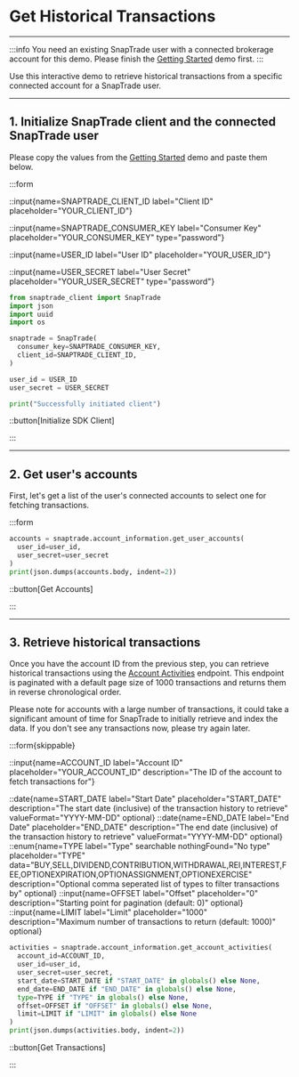 # Get Historical Transactions

---

:::info
You need an existing SnapTrade user with a connected brokerage account for this demo. Please finish the [Getting Started](https://docs.snaptrade.com/demo/getting-started) demo first.
:::

Use this interactive demo to retrieve historical transactions from a specific connected account for a SnapTrade user.

---

## 1. Initialize SnapTrade client and the connected SnapTrade user

Please copy the values from the [Getting Started](https://docs.snaptrade.com/demo/getting-started) demo and paste them below.

:::form

::input{name=SNAPTRADE_CLIENT_ID label="Client ID" placeholder="YOUR_CLIENT_ID"}

::input{name=SNAPTRADE_CONSUMER_KEY label="Consumer Key" placeholder="YOUR_CONSUMER_KEY" type="password"}

::input{name=USER_ID label="User ID" placeholder="YOUR_USER_ID"}

::input{name=USER_SECRET label="User Secret" placeholder="YOUR_USER_SECRET" type="password"}

```python
from snaptrade_client import SnapTrade
import json
import uuid
import os

snaptrade = SnapTrade(
  consumer_key=SNAPTRADE_CONSUMER_KEY,
  client_id=SNAPTRADE_CLIENT_ID,
)

user_id = USER_ID
user_secret = USER_SECRET

print("Successfully initiated client")
```

::button[Initialize SDK Client]

:::

---

## 2. Get user's accounts

First, let's get a list of the user's connected accounts to select one for fetching transactions.

:::form

```python
accounts = snaptrade.account_information.get_user_accounts(
  user_id=user_id,
  user_secret=user_secret
)
print(json.dumps(accounts.body, indent=2))
```

::button[Get Accounts]

:::

---

## 3. Retrieve historical transactions

Once you have the account ID from the previous step, you can retrieve historical transactions using the [Account Activities](https://docs.snaptrade.com/reference/Account%20Information/AccountInformation_getAccountActivities) endpoint. This endpoint is paginated with a default page size of 1000 transactions and returns them in reverse chronological order.

Please note for accounts with a large number of transactions, it could take a significant amount of time for SnapTrade to initially retrieve and index the data. If you don't see any transactions now, please try again later.

:::form{skippable}

::input{name=ACCOUNT_ID label="Account ID" placeholder="YOUR_ACCOUNT_ID" description="The ID of the account to fetch transactions for"}

::date{name=START_DATE label="Start Date" placeholder="START_DATE" description="The start date (inclusive) of the transaction history to retrieve" valueFormat="YYYY-MM-DD" optional}
::date{name=END_DATE label="End Date" placeholder="END_DATE" description="The end date (inclusive) of the transaction history to retrieve" valueFormat="YYYY-MM-DD" optional}
::enum{name=TYPE label="Type" searchable nothingFound="No type" placeholder="TYPE" data="BUY,SELL,DIVIDEND,CONTRIBUTION,WITHDRAWAL,REI,INTEREST,FEE,OPTIONEXPIRATION,OPTIONASSIGNMENT,OPTIONEXERCISE" description="Optional comma seperated list of types to filter transactions by" optional}
::input{name=OFFSET label="Offset" placeholder="0" description="Starting point for pagination (default: 0)" optional}
::input{name=LIMIT label="Limit" placeholder="1000" description="Maximum number of transactions to return (default: 1000)" optional}

```python
activities = snaptrade.account_information.get_account_activities(
  account_id=ACCOUNT_ID,
  user_id=user_id,
  user_secret=user_secret,
  start_date=START_DATE if "START_DATE" in globals() else None,
  end_date=END_DATE if "END_DATE" in globals() else None,
  type=TYPE if "TYPE" in globals() else None,
  offset=OFFSET if "OFFSET" in globals() else None,
  limit=LIMIT if "LIMIT" in globals() else None
)
print(json.dumps(activities.body, indent=2))
```

::button[Get Transactions]

:::
